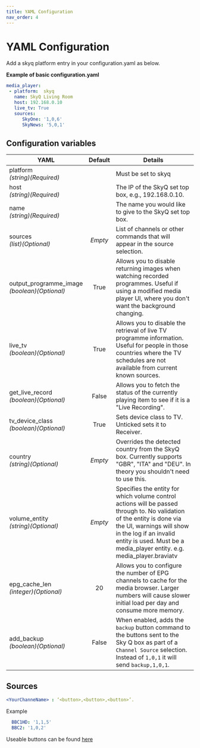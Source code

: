 ```yaml
---
title: YAML Configuration
nav_order: 4
---
```


# YAML Configuration

Add a skyq platform entry in your configuration.yaml as below.

**Example of basic configuration.yaml**

```yaml
media_player:
 - platform:  skyq
   name: SkyQ Living Room
   host: 192.168.0.10
   live_tv: True
   sources:
      SkyOne: '1,0,6'
      SkyNews: '5,0,1'
```

## Configuration variables

| **YAML**                                        | **Default** | **Details** |
| ------------------------------------------------|:-----------:|-------------|
| platform<br>_(string)(Required)_                |             |Must be set to skyq |
| host<br>_(string)(Required)_                    |             | The IP of the SkyQ set top box, e.g., 192.168.0.10. |
| name<br>_(string)(Required)_                    |             | The name you would like to give to the SkyQ set top box. |
| sources<br>_(list)(Optional)_                   |  _Empty_    | List of channels or other commands that will appear in the source selection. |
| output_programme_image<br>_(boolean)(Optional)_ | True        | Allows you to disable returning images when watching recorded programmes. Useful if using a modified media player UI, where you don't want the background changing. |
| live_tv<br>_(boolean)(Optional)_                | True        | Allows you to disable the retrieval of live TV programme information. Useful for people in those countries where the TV schedules are not available from current known sources. |
| get_live_record<br>_(boolean)(Optional)_        | False       | Allows you to fetch the status of the currently playing item to see if it is a "Live Recording". |
| tv_device_class<br>_(boolean)(Optional)_        | True        | Sets device class to TV. Unticked sets it to Receiver. |
| country<br>_(string)(Optional)_                 | _Empty_     | Overrides the detected country from the SkyQ box. Currently supports "GBR", "ITA" and "DEU". In theory you shouldn't need to use this. |
| volume_entity<br>_(string)(Optional)_           | _Empty_     | Specifies the entity for which volume control actions will be passed through to. No validation of the entity is done via the UI, warnings will show in the log if an invalid entity is used. Must be a media_player entity. e.g. media_player.braviatv|
| epg_cache_len<br>_(integer)(Optional)_          | 20          | Allows you to configure the number of EPG channels to cache for the media browser. Larger numbers will cause slower initial load per day and consume more memory. |
| add_backup<br>_(boolean)(Optional)_             | False       | When enabled, adds the `backup` button command to the buttons sent to the Sky Q box as part of a `Channel Source` selection. Instead of `1,0,1` it will send `backup,1,0,1`.|

## Sources

```yaml
<YourChanneName> : ‘<button>,<button>,<button>’.
```
Example
```yaml
  BBC1HD: '1,1,5'
  BBC2: '1,0,2'
```
Useable buttons can be found [here](./buttons.md)
